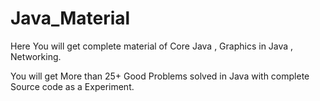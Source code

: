 # Java_Material

Here You will get complete material of Core Java , Graphics in Java , Networking.

You will get More than 25+ Good Problems solved in Java with complete Source code as a Experiment.
